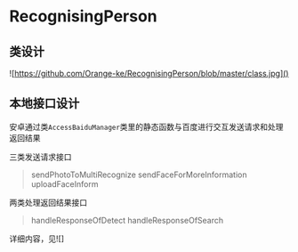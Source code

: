 # RecognisingPerson
## 类设计

![https://github.com/Orange-ke/RecognisingPerson/blob/master/class.jpg]()

## 本地接口设计

安卓通过类`AccessBaiduManager`类里的静态函数与百度进行交互发送请求和处理返回结果

三类发送请求接口

> sendPhotoToMultiRecognize
> sendFaceForMoreInformation
> uploadFaceInform

两类处理返回结果接口

> handleResponseOfDetect
> handleResponseOfSearch

详细内容，见![]
